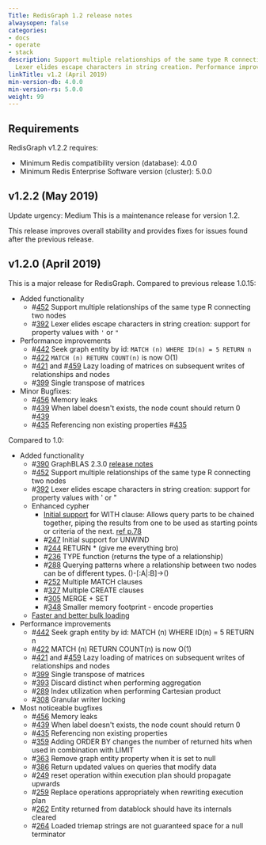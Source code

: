 ```yaml
---
Title: RedisGraph 1.2 release notes
alwaysopen: false
categories:
- docs
- operate
- stack
description: Support multiple relationships of the same type R connecting two nodes.
  Lexer elides escape characters in string creation. Performance improvements.
linkTitle: v1.2 (April 2019)
min-version-db: 4.0.0
min-version-rs: 5.0.0
weight: 99
---
```

## Requirements

RedisGraph v1.2.2 requires:

- Minimum Redis compatibility version (database): 4.0.0
- Minimum Redis Enterprise Software version (cluster): 5.0.0

## v1.2.2 (May 2019)

Update urgency: Medium
This is a maintenance release for version 1.2.

This release improves overall stability and provides fixes for issues found after the previous release.

## v1.2.0 (April 2019)

This is a major release for RedisGraph.
Compared to previous release 1.0.15:

- Added functionality
    - #[452](https://github.com/RedisGraph/RedisGraph/issues/452) Support multiple relationships of the same type R connecting two nodes
    - #[392](https://github.com/RedisGraph/RedisGraph/issues/392) Lexer elides escape characters in string creation: support for property values with `'` or `"`
- Performance improvements
    - #[442](https://github.com/RedisGraph/RedisGraph/issues/442) Seek graph entity by id: `MATCH (n) WHERE ID(n) = 5 RETURN n`
    - #[422](https://github.com/RedisGraph/RedisGraph/issues/422) `MATCH (n) RETURN COUNT(n)` is now O(1)
    - #[421](https://github.com/RedisGraph/RedisGraph/issues/421) and #[459](https://github.com/RedisGraph/RedisGraph/issues/459) Lazy loading of matrices on subsequent writes of relationships and nodes
    - #[399](https://github.com/RedisGraph/RedisGraph/issues/399) Single transpose of matrices
- Minor Bugfixes:
    - #[456](https://github.com/RedisGraph/RedisGraph/issues/456) Memory leaks
    - #[439](https://github.com/RedisGraph/RedisGraph/issues/439) When label doesn't exists, the node count should return 0 #[439](https://github.com/RedisGraph/RedisGraph/issues/439)
    - #[435](https://github.com/RedisGraph/RedisGraph/issues/435) Referencing non existing properties #[435](https://github.com/RedisGraph/RedisGraph/issues/435)

Compared to 1.0:

- Added functionality
    - #[390](https://github.com/RedisGraph/RedisGraph/issues/390) GraphBLAS 2.3.0 [release notes](https://github.com/RedisLabsModules/RedisGraph/pull/390#issuecomment-470620353)
    - #[452](https://github.com/RedisGraph/RedisGraph/issues/452) Support multiple relationships of the same type R connecting two nodes
    - #[392](https://github.com/RedisGraph/RedisGraph/issues/392) Lexer elides escape characters in string creation: support for property values with ' or "
    - Enhanced cypher
        - [Initial support](https://oss.redislabs.com/redisgraph/known_limitations/#with-clause-limitations) for WITH clause: Allows query parts to be chained together, piping the results from one to be used as starting points or criteria of the next. [ref p.78](https://s3.amazonaws.com/artifacts.opencypher.org/openCypher9.pdf)
        - #[247](https://github.com/RedisGraph/RedisGraph/issues/247) Initial support for UNWIND
        - #[244](https://github.com/RedisGraph/RedisGraph/issues/244) RETURN * (give me everything bro)
        - #[236](https://github.com/RedisGraph/RedisGraph/issues/236) TYPE function (returns the type of a relationship)
        - #[288](https://github.com/RedisGraph/RedisGraph/issues/288) Querying patterns where a relationship between two nodes can be of different types. ()-[:A|:B]->()
        - #[252](https://github.com/RedisGraph/RedisGraph/issues/252) Multiple MATCH clauses
        - #[327](https://github.com/RedisGraph/RedisGraph/issues/327) Multiple CREATE clauses
        - #[305](https://github.com/RedisGraph/RedisGraph/issues/305) MERGE + SET
        - #[348](https://github.com/RedisGraph/RedisGraph/issues/348) Smaller memory footprint - encode properties
    - [Faster and better bulk loading](https://github.com/RedisGraph/redisgraph-bulk-loader)
- Performance improvements
    - #[442](https://github.com/RedisGraph/RedisGraph/issues/442) Seek graph entity by id: MATCH (n) WHERE ID(n) = 5 RETURN n
    - #[422](https://github.com/RedisGraph/RedisGraph/issues/422) MATCH (n) RETURN COUNT(n) is now O(1)
    - #[421](https://github.com/RedisGraph/RedisGraph/issues/421) and #[459](https://github.com/RedisGraph/RedisGraph/issues/459) Lazy loading of matrices on subsequent writes of relationships and nodes
    - #[399](https://github.com/RedisGraph/RedisGraph/issues/399) Single transpose of matrices
    - #[393](https://github.com/RedisGraph/RedisGraph/issues/393) Discard distinct when performing aggregation
    - #[289](https://github.com/RedisGraph/RedisGraph/issues/289) Index utilization when performing Cartesian product
    - #[308](https://github.com/RedisGraph/RedisGraph/issues/308) Granular writer locking
- Most noticeable bugfixes
    - #[456](https://github.com/RedisGraph/RedisGraph/issues/456) Memory leaks
    - #[439](https://github.com/RedisGraph/RedisGraph/issues/439) When label doesn't exists, the node count should return 0
    - #[435](https://github.com/RedisGraph/RedisGraph/issues/435) Referencing non existing properties
    - #[359](https://github.com/RedisGraph/RedisGraph/issues/359) Adding ORDER BY changes the number of returned hits when used in combination with LIMIT
    - #[363](https://github.com/RedisGraph/RedisGraph/issues/363) Remove graph entity property when it is set to null
    - #[386](https://github.com/RedisGraph/RedisGraph/issues/386) Return updated values on queries that modify data
    - #[249](https://github.com/RedisGraph/RedisGraph/issues/249) reset operation within execution plan should propagate upwards
    - #[259](https://github.com/RedisGraph/RedisGraph/issues/259) Replace operations appropriately when rewriting execution plan
    - #[262](https://github.com/RedisGraph/RedisGraph/issues/262) Entity returned from datablock should have its internals cleared
    - #[264](https://github.com/RedisGraph/RedisGraph/issues/264) Loaded triemap strings are not guaranteed space for a null terminator
